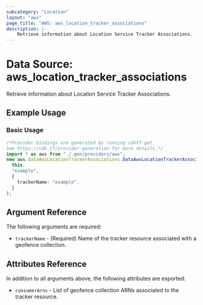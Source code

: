 ```yaml
---
subcategory: "Location"
layout: "aws"
page_title: "AWS: aws_location_tracker_associations"
description: |-
    Retrieve information about Location Service Tracker Associations.
---
```


# Data Source: aws\_location\_tracker\_associations

Retrieve information about Location Service Tracker Associations.

## Example Usage

### Basic Usage

```typescript
/*Provider bindings are generated by running cdktf get.
See https://cdk.tf/provider-generation for more details.*/
import * as aws from "./.gen/providers/aws";
new aws.dataAwsLocationTrackerAssociations.DataAwsLocationTrackerAssociations(
  this,
  "example",
  {
    trackerName: "example",
  }
);

```

## Argument Reference

The following arguments are required:

* `trackerName` - (Required) Name of the tracker resource associated with a geofence collection.

## Attributes Reference

In addition to all arguments above, the following attributes are exported:

* `consumerArns` - List of geofence collection ARNs associated to the tracker resource.
